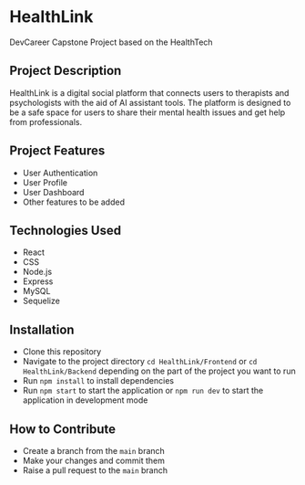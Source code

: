 # HealthLink
DevCareer Capstone Project based on the HealthTech

## Project Description
HealthLink is a digital social platform that connects users to therapists and psychologists with the aid of AI assistant tools. The platform is designed to be a safe space for users to share their mental health issues and get help from professionals.

## Project Features
- User Authentication
- User Profile
- User Dashboard
- Other features to be added

## Technologies Used
- React
- CSS
- Node.js
- Express
- MySQL
- Sequelize

## Installation
- Clone this repository
- Navigate to the project directory `cd HealthLink/Frontend` or `cd HealthLink/Backend` depending on the part of the project you want to run
- Run `npm install` to install dependencies
- Run `npm start` to start the application or `npm run dev` to start the application in development mode

## How to Contribute
- Create a branch from the `main` branch
- Make your changes and commit them
- Raise a pull request to the `main` branch






